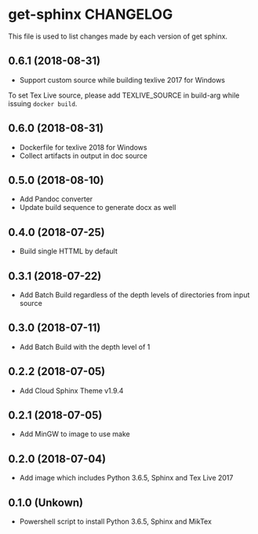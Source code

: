 # get-sphinx CHANGELOG

This file is used to list changes made by each version of get sphinx.

## 0.6.1 (2018-08-31)

  - Support custom source while building texlive 2017 for Windows

   To set Tex Live source, please add TEXLIVE_SOURCE in build-arg while issuing ` docker build `.

## 0.6.0 (2018-08-31)

  - Dockerfile for texlive 2018 for Windows
  - Collect artifacts in output in doc source

## 0.5.0 (2018-08-10)

  - Add Pandoc converter
  - Update build sequence to generate docx as well

## 0.4.0 (2018-07-25)

  - Build single HTTML by default

## 0.3.1 (2018-07-22)

  - Add Batch Build regardless of the depth levels of directories from input source

## 0.3.0 (2018-07-11)

  - Add Batch Build with the depth level of 1

## 0.2.2 (2018-07-05)

  - Add Cloud Sphinx Theme v1.9.4

## 0.2.1 (2018-07-05)

  - Add MinGW to image to use make

## 0.2.0 (2018-07-04)

  - Add image which includes Python 3.6.5, Sphinx and Tex Live 2017

## 0.1.0 (Unkown)

  - Powershell script to install Python 3.6.5, Sphinx and MikTex
